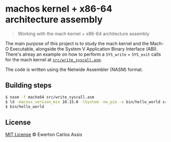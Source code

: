 # machos kernel + x86-64 architecture assembly

> Working with the mach kernel + x86-64 architecture assembly

The main purpose of this project is to study the mach kernel and the Mach-O
Executable, alongside the System V Application Binary Interface (ABI).
There's alreay an example on how to perform a `SYS_write` + `SYS_exit` calls
for the mach kernel at [`src/write_syscall.asm`](src/write_syscall.asm).

The code is written using the Netwide Assembler (NASM) format.

## Building steps

```sh
$ nasm -f macho64 src/write_syscall.asm
$ ld -macosx_version_min 10.15.0 -lSystem -no_pie -o bin/hello_world src/write_syscall.o
$ bin/hello_world
```

## License

[MIT License](http://earaujoassis.mit-license.org/) &copy; Ewerton Carlos Assis
